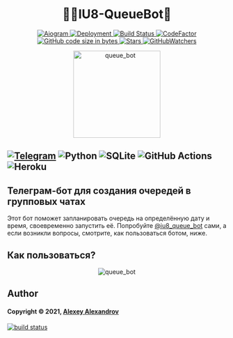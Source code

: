 <h1 align="center"> 🚶🚶IU8-QueueBot🚶 </h1>

[comment]: <> (Badges)

<p align="center">
  <a href="https://img.shields.io/badge/aiogram-v.2.17.1-orange?style=plastic">
    <img alt="Aiogram" src="https://img.shields.io/badge/aiogram-v.2.17.1-orange?style=plastic">
  </a>
  <a href="https://github.com/aaaaaaaalesha/iu8_queue_bot/deployments/activity_log?environment=iu8-queue-bot">
    <img alt="Deployment" src="https://img.shields.io/github/deployments/aaaaaaaalesha/iu8_queue_bot/iu8-queue-bot?style=plastic">
  </a>
  <a href="https://www.npmjs.com/package/readme-md-generator">
    <img alt="Build Status" src="https://github.com/aaaaaaaalesha/iu8_queue_bot/actions/workflows/main.yml/badge.svg" />
  </a>
  <a href="https://www.codefactor.io/repository/github/aaaaaaaalesha/iu8_queue_bot/overview/main">
    <img alt="CodeFactor" src="https://www.codefactor.io/repository/github/aaaaaaaalesha/iu8_queue_bot/badge/main?style=plastic" />
  </a>
  <a href="https://img.shields.io/github/languages/code-size/aaaaaaaalesha/iu8_queue_bot?style=plastic">
    <img alt="GitHub code size in bytes" src="https://img.shields.io/github/languages/code-size/aaaaaaaalesha/iu8_queue_bot?style=plastic">
  </a>
  <a href="mailto:sks2311211@mail.ru">
    <img alt="Stars" src="https://img.shields.io/github/stars/aaaaaaaalesha/iu8_queue_bot?style=plastic
" />
  </a>
  <a href="https://img.shields.io/github/watchers/aaaaaaaalesha/iu8_queue_bot?style=plastic">
    <img alt="GitHubWatchers" src="https://img.shields.io/github/watchers/aaaaaaaalesha/iu8_queue_bot?style=plastic">
  </a>
</p>

[comment]: <> (Logo)
<p align="center">
  <a href="https://t.me/iu8_queue_bot">
    <img alt="queue_bot" height="200" width="200" src="https://user-images.githubusercontent.com/55093100/147390446-d783063a-e68e-4caa-9711-731c13a9fd2d.png"/>
  </a>
</p>

[comment]: <> (Techs)
[![Telegram](https://img.shields.io/badge/aaaaaaaalesha-2CA5E0?style=for-the-badge&logo=telegram&logoColor=white)](https://t.me/aaaaaaaalesha)
![Python](https://img.shields.io/badge/python-3670A0?style=for-the-badge&logo=python&logoColor=ffdd54)
![SQLite](https://img.shields.io/badge/sqlite-%2307405e.svg?style=for-the-badge&logo=sqlite&logoColor=white)
![GitHub Actions](https://img.shields.io/badge/githubactions-%232671E5.svg?style=for-the-badge&logo=githubactions&logoColor=white)
![Heroku](https://img.shields.io/badge/heroku-%23430098.svg?style=for-the-badge&logo=heroku&logoColor=white)
---

## Телеграм-бот для создания очередей в групповых чатах

Этот бот поможет запланировать очередь на определённую дату и время, своевременно запустить её. 
Попробуйте [@iu8_queue_bot](https://t.me/iu8_queue_bot) сами, а если возникли вопросы, смотрите, как пользоваться ботом, ниже.

## Как пользоваться?

[comment]: <> (How to use bot)
<p align="center">
<img alt="queue_bot" src="https://raw.githubusercontent.com/aaaaaaaalesha/iu8_queue_bot/main/assets/how_to_use.gif"/>
</p>

## Author

#### Copyright © 2021, [Alexey Alexandrov](https://github.com/aaaaaaaalesha)

<a href="mailto:sks2311211@mail.ru">
    <img alt="build status" src="https://img.shields.io/badge/-sks2311211@mail.ru-c14438?style=flat&logo=Gmail&logoColor=white&link=mailto:sks2311211@mail.ru" />
</a>
